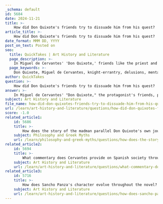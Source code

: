 ```yaml
---
_schema: default
id: 5684
date: 2024-11-21
title: >-
    How did Don Quixote's friends try to dissuade him from his quest?
article_title: >-
    How did Don Quixote's friends try to dissuade him from his quest?
date_format: MMM DD, YYYY
post_on_text: Posted on
seo:
  title: QuickTakes | Art History and Literature
  page_description: >-
    In Miguel de Cervantes' 'Don Quixote,' friends like the priest and barber attempt to dissuade Don Quixote from his delusional knight-errantry through intervention, conversations, and community concern, highlighting themes of mental health, reality versus illusion, and the critique of chivalric ideals.
  page_keywords: >-
    Don Quixote, Miguel de Cervantes, knight-errantry, delusions, mental state, priest, barber, wooden cage, Sancho Panza, reality, community concern, chivalry, absurdity, quests, intervention, care, critique, madness, romantic ideals, societal implications
author: QuickTakes
question: >-
    How did Don Quixote's friends try to dissuade him from his quest?
answer: >-
    In Miguel de Cervantes' "Don Quixote," the protagonist's friends, particularly the priest and the barber, attempt to dissuade him from his quest for knight-errantry through various means. They are concerned about Don Quixote's mental state and the dangers he faces due to his delusions.\n\n1. **Intervention and Disguise**: The priest and the barber devise a plan to bring Don Quixote back to his village without resorting to force. They create a wooden cage and, while he is asleep, trap him inside, hoping to convince him that he has been abducted by ghosts or enchanters. This method reflects their understanding of his delusions and their desire to protect him from himself.\n\n2. **Conversations and Arguments**: Throughout the narrative, characters like the canon engage Don Quixote in discussions about the nature of chivalry and the blending of fact and fiction. They express disbelief at his commitment to knight-errantry, highlighting the absurdity of his quests, such as battling imagined giants, which are actually windmills. These conversations serve to challenge Don Quixote's beliefs and encourage him to reconsider his actions.\n\n3. **Sancho Panza's Role**: Sancho Panza, Don Quixote's loyal squire, often tries to ground his master in reality. For instance, he attempts to explain that the "giants" Don Quixote wishes to fight are merely windmills with rotating sails. Sancho's common sense and earthy wit provide a counterbalance to Don Quixote's lofty ideals, illustrating the tension between reality and illusion.\n\n4. **Community Concern**: The broader community, including Don Quixote's friends, expresses concern for his well-being. They recognize that his quest for fame and legacy through knight-errantry is leading him into dangerous situations, and they wish to intervene to prevent further ridicule and harm.\n\nOverall, the efforts of Don Quixote's friends to dissuade him from his quest reflect a blend of concern for his safety and a critique of the romantic ideals of chivalry that he embodies. Their interventions highlight the novel's exploration of madness, reality, and the societal implications of pursuing unattainable dreams.
subject: Art History and Literature
file_name: how-did-don-quixotes-friends-try-to-dissuade-him-from-his-quest.md
url: /learn/art-history-and-literature/questions/how-did-don-quixotes-friends-try-to-dissuade-him-from-his-quest
score: -1.0
related_article1:
    id: 5686
    title: >-
        How does the story of the madman parallel Don Quixote's own journey?
    subject: Philosophy and Greek Myths
    url: /learn/philosophy-and-greek-myths/questions/how-does-the-story-of-the-madman-parallel-don-quixotes-own-journey
related_article2:
    id: 5694
    title: >-
        What commentary does Cervantes provide on Spanish society through Don Quixote's adventures?
    subject: Art History and Literature
    url: /learn/art-history-and-literature/questions/what-commentary-does-cervantes-provide-on-spanish-society-through-don-quixotes-adventures
related_article3:
    id: 5716
    title: >-
        How does Sancho Panza's character evolve throughout the novel?
    subject: Art History and Literature
    url: /learn/art-history-and-literature/questions/how-does-sancho-panzas-character-evolve-throughout-the-novel
---
```


&nbsp;